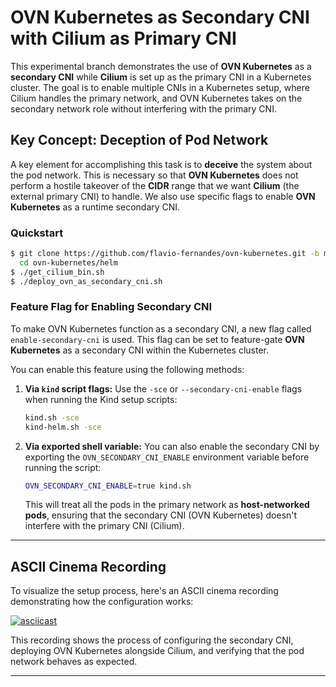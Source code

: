
# OVN Kubernetes as Secondary CNI with Cilium as Primary CNI

This experimental branch demonstrates the use of **OVN Kubernetes** as a **secondary CNI** while **Cilium** is set up as the primary CNI in a Kubernetes cluster. The goal is to enable multiple CNIs in a Kubernetes setup, where Cilium handles the primary network, and OVN Kubernetes takes on the secondary network role without interfering with the primary CNI.

## Key Concept: Deception of Pod Network

A key element for accomplishing this task is to **deceive** the system about the pod network. This is necessary so that **OVN Kubernetes** does not perform a hostile takeover of the **CIDR** range that we want **Cilium** (the external primary CNI) to handle. We also use specific flags to enable **OVN Kubernetes** as a runtime secondary CNI.

### Quickstart

```bash
$ git clone https://github.com/flavio-fernandes/ovn-kubernetes.git -b multicni &&
  cd ovn-kubernetes/helm
$ ./get_cilium_bin.sh 
$ ./deploy_ovn_as_secondary_cni.sh
```
    
### Feature Flag for Enabling Secondary CNI

To make OVN Kubernetes function as a secondary CNI, a new flag called `enable-secondary-cni` is used. This flag can be set to feature-gate **OVN Kubernetes** as a secondary CNI within the Kubernetes cluster.

You can enable this feature using the following methods:

1. **Via `kind` script flags:**
   Use the `-sce` or `--secondary-cni-enable` flags when running the Kind setup scripts:

   ```bash
   kind.sh -sce
   kind-helm.sh -sce
   ```

2. **Via exported shell variable:**
   You can also enable the secondary CNI by exporting the `OVN_SECONDARY_CNI_ENABLE` environment variable before running the script:

   ```bash
   OVN_SECONDARY_CNI_ENABLE=true kind.sh
   ```

   This will treat all the pods in the primary network as **host-networked pods**, ensuring that the secondary CNI (OVN Kubernetes) doesn't interfere with the primary CNI (Cilium).

---

## ASCII Cinema Recording

To visualize the setup process, here's an ASCII cinema recording demonstrating how the configuration works:

[![asciicast](https://asciinema.org/a/704410.svg)](https://asciinema.org/a/704410)

This recording shows the process of configuring the secondary CNI, deploying OVN Kubernetes alongside Cilium, and verifying that the pod network behaves as expected.

---
